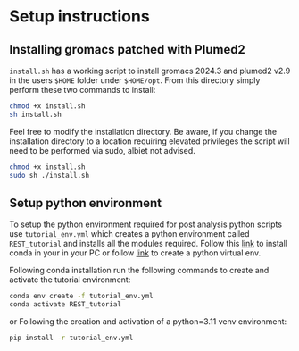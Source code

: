 # Setup instructions
## Installing gromacs patched with Plumed2

`install.sh` has a working script to install gromacs 2024.3 and plumed2 v2.9 in the users `$HOME` folder under `$HOME/opt`.
From this directory simply perform these two commands to install:
```bash
chmod +x install.sh
sh install.sh
```

Feel free to modify the installation directory. Be aware, if you change the installation directory to a location requiring elevated privileges the script will need to be performed via sudo, albiet not advised. 

```bash
chmod +x install.sh
sudo sh ./install.sh
```

## Setup python environment

To setup the python environment required for post analysis python scripts use `tutorial_env.yml` which creates a python environment called `REST_tutorial` and installs all the modules required. Follow this [link](https://docs.conda.io/projects/conda/en/stable/user-guide/install/index.html) to install conda in your in your PC or follow [link](https://docs.python.org/3/library/venv.html) to create a python virtual env.

Following conda installation run the following commands to create and activate the tutorial environment:

```bash
conda env create -f tutorial_env.yml
conda activate REST_tutorial
```
or 
Following the creation and activation of a python=3.11 venv environment:
```bash
pip install -r tutorial_env.yml
```


